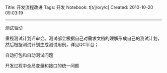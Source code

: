 Title: 开发流程改进
Tags: 开发
Notebook: t[t/j/o/y/c]
Created: 2010-10-20 09:03:19

------

测试驱动

重视测试计划评审会。测试部会根据自己对需求文档的理解形成自己的测试计划，然后根据测试计划生成测试用例，详见QC平台；

自动打包和自动测试问题


开发过程中全局变量和接口的统一问题